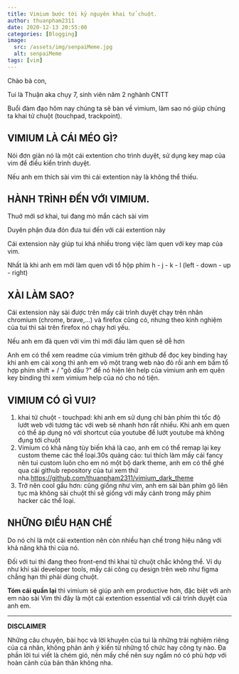 ```yaml
---
title: Vimium bước tới kỷ nguyên khai tử chuột.
author: thuanpham2311
date: 2020-12-13 20:55:00
categories: [Blogging]
image:
  src: /assets/img/senpaiMeme.jpg
  alt: senpaiMeme
tags: [vim]
---
```


Chào bà con,

Tui là Thuận aka chụy 7, sinh viên năm 2 nghành CNTT

Buổi đàm đạo hôm nay chúng ta sẽ bàn về vimium, làm sao nó giúp chúng ta khai tử chuột (touchpad, trackpoint).

## **VIMIUM LÀ CÁI MÉO GÌ?**

Nói đơn giản nó là một cái extention cho trình duyệt, sử dụng key map của vim để điều kiển trình duyệt.

Nếu anh em thích sài vim thì cái extention này là không thể thiếu.

## **HÀNH TRÌNH ĐẾN VỚI VIMIUM.**

Thuở mới sơ khai, tui đang mò mẩn cách sài vim

Duyên phận đưa đón đưa tui đến với cái extention này

Cái extension này giúp tui khá nhiều trong việc làm quen với key map của vim.

Nhất là khi anh em mới làm quen với tổ hộp phím h - j - k - l (left - down - up - right)

## **XÀI LÀM SAO?**

Cái extension này sài được trên mấy cái trình duyệt chạy trên nhân chromium (chrome, brave,...) và firefox cũng có, nhưng theo kinh nghiệm của tui thì sài trên firefox nó chạy hơi yếu.

Nếu anh em đã quen với vim thì mới đầu làm quen sẽ dễ hơn

Anh em có thể xem readme của vimium trên github để đọc key binding hay khi anh em cài xong thì anh em vô một trang web nào đó rồi anh em bấm tổ hợp phím shift + / "gõ dấu ?" để nó hiện lên help của vimium anh em quên key binding thì xem vimium help của nó cho nó tiện.

## **VIMIUM CÓ GÌ VUI?**

1. khai tử chuột - touchpad: khi anh em sử dụng chỉ bàn phím thì tốc độ lướt web với tương tác với web sẽ nhanh hơn rất nhiều. Khi anh em quen có thể áp dụng nó với shortcut của youtube để lướt youtube mà không đụng tới chuột
2. Vimium có khả năng tùy biến khá là cao, anh em có thể remap lại key custom theme các thể loại.30s quảng cáo: tui thích làm mấy cái fancy nên tui custom luôn cho em nó một bộ dark theme, anh em có thể ghé qua cái github repository của tui xem thử nha.https://github.com/thuanpham2311/vimium_dark_theme
3. Trở nên cool gầu hơn: cũng giống như vim, anh em sài bàn phím gõ liên tục mà không sài chuột thì sẽ giống với mấy cảnh trong mấy phim hacker các thể loại.

## **NHỮNG ĐIỀU HẠN CHẾ**

Do nó chỉ là một cái extention nên còn nhiều hạn chế trong hiệu năng với khả năng khả thi của nó.

Đối với tui thì đang theo front-end thì khai tử chuột chắc không thể. Ví dụ như khi sài developer tools, mấy cái công cụ design trên web như figma chẳng hạn thì phải dùng chuột.

**Tóm cái quần lại** thì vimium sẽ giúp anh em productive hơn, đặc biệt với anh em nào sài Vim thì đây là một cái extention essential với cái trình duyệt của anh em.

---

**DISCLAIMER**

Những câu chuyện, bài học và lời khuyên của tui là những trải nghiệm riêng của cá nhân, không phản ánh ý kiến từ những tổ chức hay công ty nào. Đa phần lời tui viết là chém gió, nên mấy chế nên suy ngẩm nó có phù hợp với hoàn cảnh của bản thân không nha.
